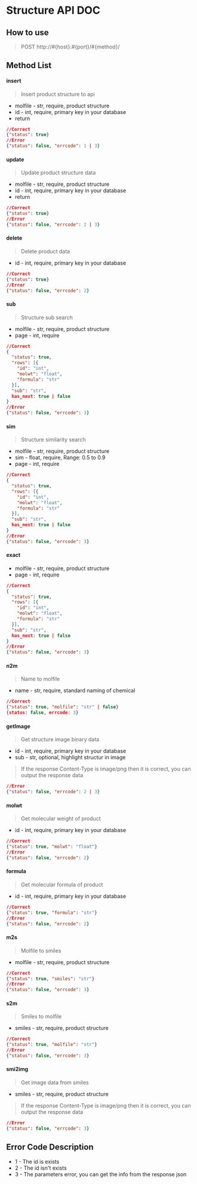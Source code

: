 # Structure API DOC

How to use
------------
> POST http://#{host}:#{port}/#{method}/

Method List
------------

#### insert
> Insert product structure to api
* molfile - str, require, product structure
* id - int, require, primary key in your database
* return
```json
//Correct
{"status": true}
//Error
{"status": false, "errcode": 1 | 3}
```

#### update
> Update product structure data
* molfile - str, require, product structure
* id - int, require, primary key in your database
* return
```json
//Correct
{"status": true}
//Error
{"status": false, "errcode": 2 | 3}
```

#### delete
> Delete product data
* id - int, require, primary key in your database
```json
//Correct
{"status": true}
//Error
{"status": false, "errcode": 2}
```

#### sub
> Structure sub search
* molfile - str, require, product structure
* page - int, require
```json
//Correct
{
  "status": true, 
  "rows": [{
    "id": "int",
    "molwt": "float", 
    "formula": "str"
  }],
  "sub": "str",
  has_next: true | false
}
//Error
{"status": false, "errcode": 3}
```

#### sim
> Structure similarity search
* molfile - str, require, product structure
* sim - float, require, Range: 0.5 to 0.9
* page - int, require
```json
//Correct
{
  "status": true, 
  "rows": [{
    "id": "int",
    "molwt": "float", 
    "formula": "str"
  }],
  "sub": "str",
  has_next: true | false
}
//Error
{"status": false, "errcode": 3}
```

#### exact
* molfile - str, require, product structure
* page - int, require
```json
//Correct
{
  "status": true, 
  "rows": [{
    "id": "int",
    "molwt": "float", 
    "formula": "str"
  }],
  "sub": "str",
  has_next: true | false
}
//Error
{"status": false, "errcode": 3}
```

#### n2m
> Name to molfile
* name - str, require, standard naming of chemical
```json
//Correct
{"status": true, "molfile": "str" | false}
{status: false, errcode: 3}
```

#### getImage
> Get structure image binary data
* id - int, require, primary key in your database
* sub - str, optional, highlight structur in image
> If the response Content-Type is image/png then it is correct, you can output the response data
```json
//Error
{"status": false, "errcode": 2 | 3}
```

#### molwt
> Get molecular weight of product
* id - int, require, primary key in your database
```json
//Correct
{"status": true, "molwt": "float"}
//Error
{"status": false, "errcode": 2}
```

#### formula
> Get molecular formula of product
* id - int, require, primary key in your database
```json
//Correct
{"status": true, "formula": "str"}
//Error
{"status": false, "errcode": 2}
```

#### m2s
> Molfile to smiles
* molfile - str, require, product structure
```json
//Correct
{"status": true, "smiles": "str"}
//Error
{"status": false, "errcode": 3}
```

#### s2m
> Smiles to molfile
* smiles - str, require, product structure
```json
//Correct
{"status": true, "molfile": "str"}
//Error
{"status": false, "errcode": 3}
```

#### smi2img
> Get image data from smiles
* smiles - str, require, product structure
> If the response Content-Type is image/png then it is correct, you can output the response data
```json
//Error
{"status": false, "errcode": 3}
```

Error Code Description
------------------------
* 1 - The id is exists
* 2 - The id isn't exists
* 3 - The parameters error, you can get the info from the response json

